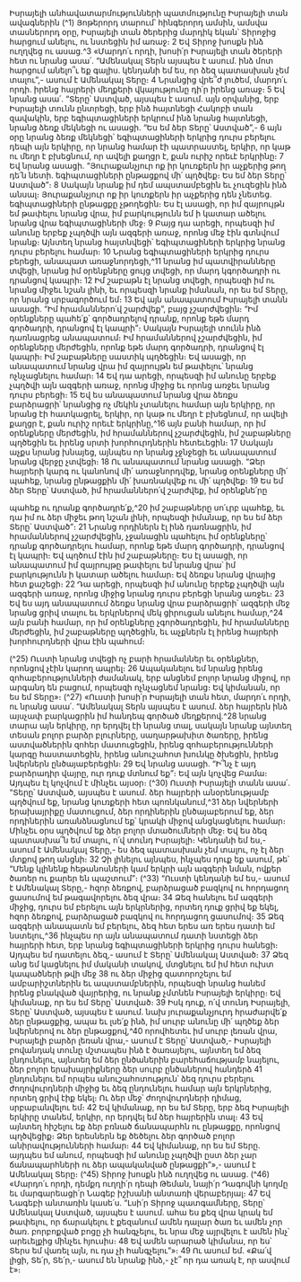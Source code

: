 
Իսրայելի անհավատարմությունների պատմությունը
Իսրայելի տան ավագներին
(^1) Յոթերորդ տարում՝ հինգերորդ ամսին, ամսվա տասներորդ օրը, Իսրայելի տան ծերերից մարդիկ եկան՝ Տիրոջից
հարցում անելու, ու նստեցին իմ առաջ։ 2 Եվ Տիրոջ խոսքն ինձ ուղղվեց ու ասաց.^3 «Մարդո՛ւ որդի, խոսի՛ր Իսրայելի
տան ծերերի հետ ու նրանց ասա՛. “Ամենակալ Տերն այսպես է ասում. ինձ մոտ հարցում անելո՞ւ եք գալիս. կենդանի եմ
ես, որ ձեզ պատասխան չեմ տալու”,- ասում է Ամենակալ Տերը։ 4 Նրանցից վրե՞ժ լուծեմ, մարդո՛ւ որդի. իրենց հայրերի
մեղքերի վկայությունը դի՛ր իրենց առաջ։ 5 Եվ նրանց ասա՛. “Տերը՝ Աստված, այսպես է ասում. այն օրվանից, երբ
Իսրայելի տունն ընտրեցի, երբ ինձ հայտնեցի Հակոբի տան զավակին, երբ եգիպտացիների երկրում ինձ նրանց
հայտնեցի, նրանց ձեռք մեկնեցի ու ասացի. “Ես եմ ձեր Տերը՝ Աստված”,- 6 այն օրը նրանց ձեռք մեկնեցի՝
եգիպտացիների երկրից դուրս բերելու դեպի այն երկիրը, որ նրանց համար էի պատրաստել, երկիր, որ կաթ ու մեղր է
բխեցնում, որ ավելի քաղցր է, քան ուրիշ որեւէ երկրինը։ 7 Եվ նրանց ասացի. “Յուրաքանչյուր ոք իր կուռքերն իր աչքերից
թող դե՛ն նետի. եգիպտացիների ընթացքով մի՛ պղծվեք։ Ես եմ ձեր Տերը՝ Աստված”։ 8 Սակայն նրանք իմ դեմ
ապստամբեցին եւ չուզեցին ինձ անսալ։ Յուրաքանչյուր ոք իր կուռքերն իր աչքերից դեն չնետեց. եգիպտացիների
ընթացքը չթողեցին։ Ես էլ ասացի, որ իմ զայրույթն եմ թափելու նրանց վրա, իմ բարկությունն եմ ի կատար ածելու
նրանց վրա եգիպտացիների մեջ։ 9 Բայց դա արեցի, որպեսզի իմ անունը երբեք չպղծվի այն ազգերի առաջ, որոնց մեջ
էին գտնվում նրանք։ Այնտեղ նրանց հայտնվեցի՝ եգիպտացիների երկրից նրանց դուրս բերելու համար։ 10 Նրանց
եգիպտացիների երկրից դուրս բերեցի, անապատ առաջնորդեցի,^11 նրանց իմ պատվիրանները տվեցի, նրանց իմ
օրենքները ցույց տվեցի, որ մարդ կգործադրի ու դրանցով կապրի։ 12 Իմ շաբաթն էլ նրանց տվեցի, որպեսզի իմ ու նրանց
միջեւ նշան լինի, եւ որպեսզի նրանք իմանան, որ ես եմ Տերը, որ նրանց սրբագործում եմ։ 13 Եվ այն անապատում Իսրայելի
տանն ասացի. “Իմ հրամաններո՛վ շարժվեք”, բայց չշարժվեցին։ “Իմ օրենքները պահե՛ք՝ գործադրելով դրանք, որոնք
եթե մարդ գործադրի, դրանցով էլ կապրի”։ Սակայն Իսրայելի տունն ինձ դառնացրեց անապատում։ Իմ հրամաններով
չշարժվեցին, իմ օրենքները մերժեցին, որոնք եթե մարդ գործադրի, դրանցով էլ կապրի։ Իմ շաբաթները սաստիկ
պղծեցին։ Եվ ասացի, որ անապատում նրանց վրա իմ զայրույթն եմ թափելու՝ նրանց ոչնչացնելու համար։ 14 Եվ դա
արեցի, որպեսզի իմ անունը երբեք չպղծվի այն ազգերի առաջ, որոնց միջից եւ որոնց առջեւ նրանց դուրս բերեցի։ 15 Եվ
ես անապատում նրանց վրա ձեռքս բարձրացրի՝ նրանցից ոչ մեկին չտանելու համար այն երկիրը, որ նրանց էի
հատկացրել, երկիր, որ կաթ ու մեղր է բխեցնում, որ ավելի քաղցր է, քան ուրիշ որեւէ երկրինը,^16 այն բանի համար, որ իմ
օրենքները մերժեցին, իմ հրամաններով չշարժվեցին, իմ շաբաթները պղծեցին եւ իրենց սրտի խորհուրդներին
հետեւեցին։ 17 Սակայն աչքս նրանց խնայեց, այնպես որ նրանց չջնջեցի եւ անապատում նրանց վերջը չտվեցի։ 18 Ու
անապատում նրանց ասացի. “Ձեր հայրերի կարգ ու կանոնով մի՛ առաջնորդվեք, նրանց օրենքները մի՛ պահեք, նրանց
ընթացքին մի՛ խառնակվեք ու մի՛ պղծվեք։ 19 Ես եմ ձեր Տերը՝ Աստված, իմ հրամաններո՛վ շարժվեք, իմ օրենքնե՛րը


պահեք ու դրանք գործադրե՛ք,^20 իմ շաբաթները սո՛ւրբ պահեք, եւ դա իմ ու ձեր միջեւ թող նշան լինի, որպեսզի իմանաք,
որ ես եմ ձեր Տերը՝ Աստված”։ 21 Նրանց որդիներն էլ ինձ դառնացրին, իմ հրամաններով չշարժվեցին, չջանացին պահելու
իմ օրենքները՝ դրանք գործադրելու համար, որոնք եթե մարդ գործադրի, դրանցով էլ կապրի։ Եվ պղծում էին իմ
շաբաթները։ Ես էլ ասացի, որ անապատում իմ զայրույթը թափելու եմ նրանց վրա՝ իմ բարկությունն ի կատար ածելու
համար։ Եվ ձեռքս նրանց վրայից հետ քաշեցի։ 22 Դա արեցի, որպեսզի իմ անունը երբեք չպղծվի այն ազգերի առաջ,
որոնց միջից նրանց դուրս բերեցի նրանց առջեւ։ 23 Եվ ես այդ անապատում ձեռքս նրանց վրա բարձրացրի՝ ազգերի մեջ
նրանց ցրիվ տալու եւ երկրներով մեկ ցիրուցան անելու համար,^24 այն բանի համար, որ իմ օրենքները չգործադրեցին, իմ
հրամանները մերժեցին, իմ շաբաթները պղծեցին, եւ աչքներն էլ իրենց հայրերի խորհուրդների վրա էին պահում։

(^25) Ուստի նրանց տվեցի ոչ բարի հրամաններ եւ օրենքներ, որոնցով չէին կարող ապրել։ 26 Ապականելու եմ նրանց իրենց
զոհաբերությունների ժամանակ, երբ անցնեմ բոլոր նրանց միջով, որ արգանդ են բացում, որպեսզի ոչնչացնեմ նրանց։
Եվ կիմանան, որ ես եմ Տերը»։
(^27) «Ուստի խոսի՛ր Իսրայելի տան հետ, մարդո՛ւ որդի, ու նրանց ասա՛. “Ամենակալ Տերն այսպես է ասում. ձեր
հայրերն ինձ այսչափ բարկացրին իմ հանդեպ գործած մեղքերով.^28 նրանց տարա այն երկիրը, որ երդվել էի նրանց տալ,
սակայն նրանք այնտեղ տեսան բոլոր բարձր բլուրները, սաղարթախիտ ծառերը, իրենց աստվածներին զոհեր
մատուցեցին, իրենց զոհաբերությունների կարգը հաստատեցին, իրենց անուշահոտ խունկը ծխեցին, իրենց նվերներն
ընծայաբերեցին։ 29 Եվ նրանց ասացի. “Ի՞նչ է այդ բարձրադիր վայրը, ուր դուք մտնում եք”։ Եվ այն կոչվեց Բամա։
Այդպես էլ կոչվում է մինչեւ այսօր։
(^30) Ուստի Իսրայելի տանն ասա՛. “Տերը՝ Աստված, այսպես է ասում. ձեր հայրերի անօրենությամբ պղծվում եք, նրանց
կուռքերի հետ պոռնկանում,^31 ձեր նվերների երախայրիքը մատուցում, ձեր որդիներին ընծայաբերում եք, ձեր
որդիներին առանձնացնում եք՝ կրակի միջով անցկացնելու համար։ Մինչեւ օրս պղծվում եք ձեր բոլոր մտածումների
մեջ։ Եվ ես ձեզ պատասխա՞ն եմ տալու, ո՛վ տունդ Իսրայելի։ Կենդանի եմ ես,- ասում է Ամենակալ Տերը,- ես ձեզ
պատասխան չեմ տալու, ոչ էլ ձեր մտքով թող անցնի։ 32 Չի լինելու այնպես, ինչպես դուք եք ասում, թե՝ “Մենք կլինենք
հեթանոսների կամ երկրի այն ազգերի նման, ովքեր ծառեր ու քարեր են պաշտում”։
(^33) “Ուստի կենդանի եմ ես,- ասում է Ամենակալ Տերը,- հզոր ձեռքով, բարձրացած բազկով ու հորդացող ցասումով
եմ թագավորելու ձեզ վրա։ 34 Ձեզ հանելու եմ ազգերի միջից, դուրս եմ բերելու այն երկրներից, որտեղ դուք ցրիվ եք եկել,
հզոր ձեռքով, բարձրացած բազկով ու հորդացող ցասումով։ 35 Ձեզ ազգերի անապատն եմ բերելու, ձեզ հետ երես առ
երես դատի եմ նստելու,^36 ինչպես որ այն անապատում դատի նստեցի ձեր հայրերի հետ, երբ նրանց եգիպտացիների
երկրից դուրս հանեցի։ Այդպես եմ դատելու ձեզ,- ասում է Տերը՝ Ամենակալ Աստված։ 37 Ձեզ անց եմ կացնելու իմ մականի
տակով, մտցնելու եմ իմ հետ ուխտ կապածների թվի մեջ 38 ու ձեր միջից զատորոշելու եմ ամբարիշտներին եւ
ապստամբներին, որպեսզի նրանց հանեմ իրենց բնակված վայրերից, ու նրանք չմտնեն Իսրայելի երկիրը։ Եվ կիմանաք,
որ ես եմ Տերը՝ Աստված։ 39 Իսկ դուք, ո՛վ տունդ Իսրայելի, Տերը՝ Աստված, այսպես է ասում. նախ յուրաքանչյուրդ
հրաժարվե՛ք ձեր ընթացքից, ապա եւ լսե՛ք ինձ, իմ սուրբ անունը մի՛ պղծեք ձեր նվերներով ու ձեր ընթացքով,^40 որովհետեւ
իմ սուրբ լեռան վրա, Իսրայելի բարձր լեռան վրա,- ասում է Տերը՝ Աստված,- Իսրայելի բովանդակ տունը մշտապես ինձ
է ծառայելու, այնտեղ եմ ձեզ ընդունելու, այնտեղ եմ ձեր ընծաներին բարեհաճությամբ նայելու, ձեր բոլոր
երախայրիքները ձեր սուրբ ընծաներով հանդերձ 41 ընդունելու եմ որպես անուշահոտություն՝ ձեզ դուրս բերելու
ժողովուրդների միջից եւ ձեզ ընդունելու համար այն երկրներից, որտեղ ցրիվ էիք եկել։ Ու ձեր մեջ՝ ժողովուրդների
դիմաց, սրբաբանվելու եմ։ 42 Եվ կիմանաք, որ ես եմ Տերը, երբ ձեզ Իսրայելի երկիրը տանեմ, երկիր, որ երդվել եմ ձեր
հայրերին տալ։ 43 Եվ այնտեղ հիշելու եք ձեր բռնած ճանապարհն ու ընթացքը, որոնցով պղծվեցիք։ Ձեր երեսներն եք
ծեծելու ձեր գործած բոլոր անիրավությունների համար։ 44 Եվ կիմանաք, որ ես եմ Տերը. այդպես եմ անում, որպեսզի իմ
անունը չպղծվի ըստ ձեր չար ճանապարհների ու ձեր ապականված ընթացքի”»,- ասում է Ամենակալ Տերը։
(^45) Տիրոջ խոսքն ինձ ուղղվեց ու ասաց. (^46) «Մարդո՛ւ որդի, դեմքդ ուղղի՛ր դեպի Թեման, նայի՛ր Դագովնի կողմը եւ
մարգարեացի՛ր Նագեբ իշխանի անտառի վերաբերյալ։ 47 Եվ Նագեբի անտառին կասե՛ս. “Լսի՛ր Տիրոջ պատգամները,
Տերը՝ Ամենակալ Աստված, այսպես է ասում. ահա ես քեզ վրա կրակ եմ թափելու, որ ճարակելու է քեզանում ամեն դալար
ծառ եւ ամեն չոր ծառ. բորբոքված բոցը չի հանգչելու, եւ նրա մեջ այրվելու է ամեն ինչ՝ արեւելքից մինչեւ հյուսիս։ 48 Եվ
ամեն արարած կիմանա, որ ես՝ Տերս եմ վառել այն, ու դա չի հանգչելու”»։ 49 Ու ասում եմ. «Քա՛վ լիցի, Տե՛ր, Տե՛ր,- ասում
են նրանք ինձ,- չէ՞ որ դա առակ է, որ ասվում է»։

